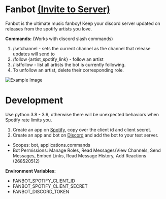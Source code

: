 # Fanbot **[(Invite to Server)](https://discord.com/api/oauth2/authorize?client_id=885000888131915799&permissions=34628258880&scope=bot%20applications.commands)**
Fanbot is the ultimate music fanboy! Keep your discord server updated on releases from the spotify artists you love.   

**Commands:** (Works with discord slash commands)
1. /setchannel - sets the current channel as the channel that release updates will send to
2. /follow {artist_spotify_link} - follow an artist
3. /listfollow - list all artists the bot is currently following.
4. To unfollow an artist, delete their corresponding role.

![Example Image](https://github.com/andrewkassab/mrmusic/blob/main/example.png?raw=true)

# Development

Use python 3.8 - 3.9, otherwise there will be unexpected behaviors when Spotify rate limits you.

1. Create an app on [Spotify](https://developer.spotify.com/dashboard/applications), copy over the client id and client secret.
2. Create an app and bot on [Discord](https://discord.com/developers/applications) and add the bot to your test server.
- Scopes: bot, applications.commands
- Bot Permissions:  Manage Roles, Read Messages/View Channels, Send Messages, Embed Links, Read Message History, Add Reactions (268520512)

**Environment Variables:**  
- FANBOT_SPOTIFY_CLIENT_ID
- FANBOT_SPOTIFY_CLIENT_SECRET
- FANBOT_DISCORD_TOKEN
